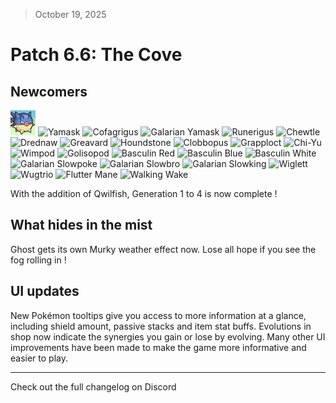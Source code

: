 > October 19, 2025

# Patch 6.6: The Cove

## Newcomers

![Qwilfish](https://raw.githubusercontent.com/PMDCollab/SpriteCollab/master/portrait/0211/Normal.png)
![Yamask](https://raw.githubusercontent.com/PMDCollab/SpriteCollab/master/portrait/0562/Normal.png)
![Cofagrigus](https://raw.githubusercontent.com/PMDCollab/SpriteCollab/master/portrait/0563/Normal.png)
![Galarian Yamask](https://raw.githubusercontent.com/PMDCollab/SpriteCollab/master/portrait/0562/0001/Normal.png)
![Runerigus](https://raw.githubusercontent.com/PMDCollab/SpriteCollab/master/portrait/0867/Normal.png)
![Chewtle](https://raw.githubusercontent.com/PMDCollab/SpriteCollab/master/portrait/0833/Normal.png)
![Drednaw](https://raw.githubusercontent.com/PMDCollab/SpriteCollab/master/portrait/0834/Normal.png)
![Greavard](https://raw.githubusercontent.com/PMDCollab/SpriteCollab/master/portrait/0971/Normal.png)
![Houndstone](https://raw.githubusercontent.com/PMDCollab/SpriteCollab/master/portrait/0972/Normal.png)
![Clobbopus](https://raw.githubusercontent.com/PMDCollab/SpriteCollab/master/portrait/0852/Normal.png)
![Grapploct](https://raw.githubusercontent.com/PMDCollab/SpriteCollab/master/portrait/0853/Normal.png)
![Chi-Yu](https://raw.githubusercontent.com/PMDCollab/SpriteCollab/master/portrait/1004/Normal.png)
![Wimpod](https://raw.githubusercontent.com/PMDCollab/SpriteCollab/master/portrait/0767/Normal.png)
![Golisopod](https://raw.githubusercontent.com/PMDCollab/SpriteCollab/master/portrait/0768/Normal.png)
![Basculin Red](https://raw.githubusercontent.com/PMDCollab/SpriteCollab/master/portrait/0550/Normal.png)
![Basculin Blue](https://raw.githubusercontent.com/PMDCollab/SpriteCollab/master/portrait/0550/0001/Normal.png)
![Basculin White](https://raw.githubusercontent.com/PMDCollab/SpriteCollab/master/portrait/0550/0002/Normal.png)
![Galarian Slowpoke](https://raw.githubusercontent.com/PMDCollab/SpriteCollab/master/portrait/0079/0001/Normal.png)
![Galarian Slowbro](https://raw.githubusercontent.com/PMDCollab/SpriteCollab/master/portrait/0080/0001/Normal.png)
![Galarian Slowking](https://raw.githubusercontent.com/PMDCollab/SpriteCollab/master/portrait/0199/0001/Normal.png)
![Wiglett](https://raw.githubusercontent.com/PMDCollab/SpriteCollab/master/portrait/0960/Normal.png)
![Wugtrio](https://raw.githubusercontent.com/PMDCollab/SpriteCollab/master/portrait/0961/Normal.png)
![Flutter Mane](https://raw.githubusercontent.com/PMDCollab/SpriteCollab/master/portrait/0987/Normal.png)
![Walking Wake](https://raw.githubusercontent.com/PMDCollab/SpriteCollab/master/portrait/1009/Normal.png)

With the addition of Qwilfish, Generation 1 to 4 is now complete !

## What hides in the mist

Ghost gets its own Murky weather effect now. Lose all hope if you see the fog rolling in !

## UI updates

New Pokémon tooltips give you access to more information at a glance, including shield amount, passive stacks and item stat buffs. Evolutions in shop now indicate the synergies you gain or lose by evolving. Many other UI improvements have been made to make the game more informative and easier to play.

---

Check out the full changelog on Discord
